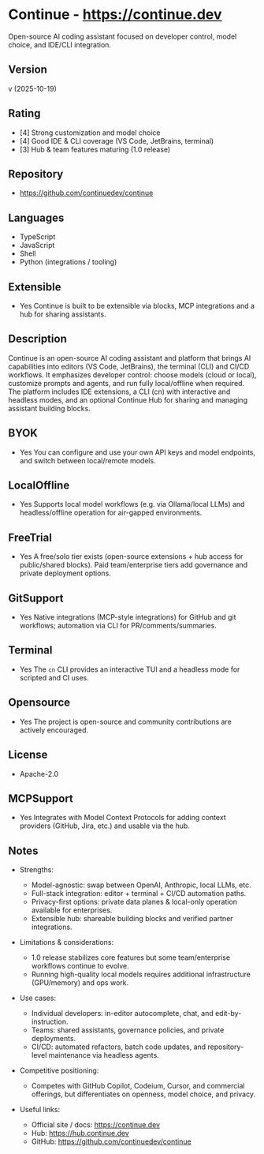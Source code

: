# Continue - https://continue.dev
Open-source AI coding assistant focused on developer control, model choice, and IDE/CLI integration.

## Version
v (2025-10-19)

## Rating
- [4] Strong customization and model choice
- [4] Good IDE & CLI coverage (VS Code, JetBrains, terminal)
- [3] Hub & team features maturing (1.0 release)

## Repository
- https://github.com/continuedev/continue

## Languages
- TypeScript
- JavaScript
- Shell
- Python (integrations / tooling)

## Extensible
- Yes
  Continue is built to be extensible via blocks, MCP integrations and a hub for sharing assistants.

## Description
Continue is an open-source AI coding assistant and platform that brings AI capabilities into editors (VS Code, JetBrains), the terminal (CLI) and CI/CD workflows. It emphasizes developer control: choose models (cloud or local), customize prompts and agents, and run fully local/offline when required. The platform includes IDE extensions, a CLI (cn) with interactive and headless modes, and an optional Continue Hub for sharing and managing assistant building blocks.

## BYOK
- Yes
  You can configure and use your own API keys and model endpoints, and switch between local/remote models.

## LocalOffline
- Yes
  Supports local model workflows (e.g. via Ollama/local LLMs) and headless/offline operation for air-gapped environments.

## FreeTrial
- Yes
  A free/solo tier exists (open-source extensions + hub access for public/shared blocks). Paid team/enterprise tiers add governance and private deployment options.

## GitSupport
- Yes
  Native integrations (MCP-style integrations) for GitHub and git workflows; automation via CLI for PR/comments/summaries.

## Terminal
- Yes
  The `cn` CLI provides an interactive TUI and a headless mode for scripted and CI uses.

## Opensource
- Yes
  The project is open-source and community contributions are actively encouraged.

## License
- Apache-2.0

## MCPSupport
- Yes
  Integrates with Model Context Protocols for adding context providers (GitHub, Jira, etc.) and usable via the hub.

## Notes
- Strengths:
  - Model-agnostic: swap between OpenAI, Anthropic, local LLMs, etc.
  - Full-stack integration: editor + terminal + CI/CD automation paths.
  - Privacy-first options: private data planes & local-only operation available for enterprises.
  - Extensible hub: shareable building blocks and verified partner integrations.

- Limitations & considerations:
  - 1.0 release stabilizes core features but some team/enterprise workflows continue to evolve.
  - Running high-quality local models requires additional infrastructure (GPU/memory) and ops work.

- Use cases:
  - Individual developers: in-editor autocomplete, chat, and edit-by-instruction.
  - Teams: shared assistants, governance policies, and private deployments.
  - CI/CD: automated refactors, batch code updates, and repository-level maintenance via headless agents.

- Competitive positioning:
  - Competes with GitHub Copilot, Codeium, Cursor, and commercial offerings, but differentiates on openness, model choice, and privacy.

- Useful links:
  - Official site / docs: https://continue.dev
  - Hub: https://hub.continue.dev
  - GitHub: https://github.com/continuedev/continue

